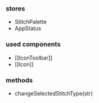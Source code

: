 ### stores
- StitchPalette
- AppStatus
### used components
- [[IconToolbar]]
- [[Icon]]
### methods
- changeSelectedStitchType(str)

